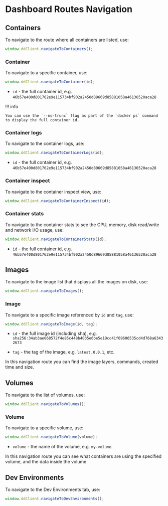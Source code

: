 # Dashboard Routes Navigation

## Containers

To navigate to the route where all containers are listed, use:

```typescript
window.ddClient.navigateToContainers();
```

### Container

To navigate to a specific container, use:

```typescript
window.ddClient.navigateToContainer(id);
```

- `id` - the full container id, e.g. `46b57e400d801762e9e115734bf902a2450d89669d85881058a46136520aca28`

!!! info

    You can use the `--no-trunc` flag as part of the `docker ps` command to display the full container id.

### Container logs

To navigate to the container logs, use:

```typescript
window.ddClient.navigateToContainerLogs(id);
```

- `id` - the full container id, e.g. `46b57e400d801762e9e115734bf902a2450d89669d85881058a46136520aca28`

### Container inspect

To navigate to the container inspect view, use:

```typescript
window.ddClient.navigateToContainerInspect(id);
```

### Container stats

To navigate to the container stats to see the CPU, memory, disk read/write and network I/O usage, use:

```typescript
window.ddClient.navigateToContainerStats(id);
```

- `id` - the full container id, e.g. `46b57e400d801762e9e115734bf902a2450d89669d85881058a46136520aca28`

## Images

To navigate to the image list that displays all the images on disk, use:

```typescript
window.ddClient.navigateToImages();
```

### Image

To navigate to a specific image referenced by `id` and `tag`, use:

```typescript
window.ddClient.navigateToImage(id, tag);
```

- `id` - the full image id (including sha), e.g. `sha256:34ab3ae068572f4e85c448b4035e6be5e19cc41f69606535cd4d768a63432673`

- `tag` - the tag of the image, e.g. `latest`, `0.0.1`, etc.

In this navigation route you can find the image layers, commands, created time and size.

## Volumes

To navigate to the list of volumes, use:

```typescript
window.ddClient.navigateToVolumes();
```

### Volume

To navigate to a specific volume, use:

```typescript
window.ddClient.navigateToVolume(volume);
```

- `volume` - the name of the volume, e.g. `my-volume`.

In this navigation route you can see what containers are using the specified volume, and the data inside the volume.

## Dev Environments

To navigate to the Dev Environments tab, use:

```typescript
window.ddClient.navigateToDevEnvironments();
```
